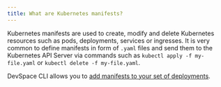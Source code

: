 ```yaml
---
title: What are Kubernetes manifests?
---
```


Kubernetes manifests are used to create, modify and delete Kubernetes resources such as pods, deployments, services or ingresses. It is very common to define manifests in form of `.yaml` files and send them to the Kubernetes API Server via commands such as `kubectl apply -f my-file.yaml` or `kubectl delete -f my-file.yaml`.

DevSpace CLI allows you to [add manifests to your set of deployments](/docs/deployment/kubernetes-manifests/add-manifests).
